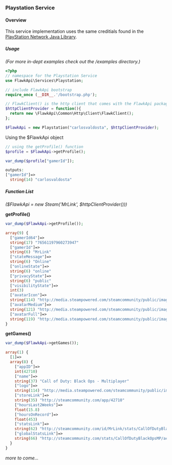 ### Playstation Service

#### Overview

This service implementation uses the same creditials found in the [PlayStation Network Java Library](http://code.google.com/p/playstation-network/).  

##### Usage
*(For more in-dept examples check out the /examples directory.)*

```php
<?php
// namespace for the Playstation Service
use FlawkApi\Services\Playstation;

// include FlawkApi bootstrap
require_once (__DIR__.'/bootstrap.php');

// FlawkClient() is the http client that comes with the FlawkApi package
$httpClientProvider = function(){
  return new \FlawkApi\Common\Http\Client\FlawkClient();
};

$FlawkApi = new Playstation("carlosvaldosta", $httpClientProvider);

```

Using the $FlawkApi object

```php
// using the getProfile() function
$profile = $FlawkApi->getProfile();

var_dump($profile["gamerId"]);

outputs:
["gamerId"]=>
  string(14) "carlosvaldosta"

```

##### Function List
*($FlawkApi = new Steam('MrLink', $httpClientProvider()))*

**getProfile()**

```php
var_dump($FlawkApi->getProfile());

array(9) {
  ["gamerId64"]=>
  string(17) "76561197960273947"
  ["gamerId"]=>
  string(6) "MrLink"
  ["stateMessage"]=>
  string(6) "Online"
  ["onlineState"]=>
  string(6) "online"
  ["privacyState"]=>
  string(6) "public"
  ["visibilityState"]=>
  int(3)
  ["avatarIcon"]=>
  string(114) "http://media.steampowered.com/steamcommunity/public/images/avatars/ca/ca10b14c7aefc4a3d9f5a0018305f7f0e8698b82.jpg"
  ["avatarMedium"]=>
  string(121) "http://media.steampowered.com/steamcommunity/public/images/avatars/ca/ca10b14c7aefc4a3d9f5a0018305f7f0e8698b82_medium.jpg"
  ["avatarFull"]=>
  string(119) "http://media.steampowered.com/steamcommunity/public/images/avatars/ca/ca10b14c7aefc4a3d9f5a0018305f7f0e8698b82_full.jpg"
}
```

**getGames()**

```php
var_dump($FlawkApi->getGames());

array(1) {
  [1]=>
  array(8) {
    ["appID"]=>
    int(42710)
    ["name"]=>
    string(37) "Call of Duty: Black Ops - Multiplayer"
    ["logo"]=>
    string(114) "http://media.steampowered.com/steamcommunity/public/images/apps/42710/2b07ffc9e420c232858a60a20cdefeebaa9fd5c6.jpg"
    ["storeLink"]=>
    string(35) "http://steamcommunity.com/app/42710"
    ["hoursLast2Weeks"]=>
    float(15.8)
    ["hoursOnRecord"]=>
    float(453)
    ["statsLink"]=>
    string(62) "http://steamcommunity.com/id/MrLink/stats/CallOfDutyBlackOpsMP"
    ["globalStatsLink"]=>
    string(66) "http://steamcommunity.com/stats/CallOfDutyBlackOpsMP/achievements/"
  }
}
```

*more to come...*